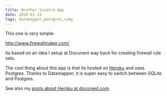 ```yaml
---
title: Another Sinatra App
date: 2010-01-13
tags: datamapper,postgres,ruby
---
```

This one is very simple:

<a href="http://www.firewallmaker.com/">http://www.firewallmaker.com/</a>

Its based on an idea I setup at Docunext way back for creating firewall rule sets.

The cool thing about this app is that its hosted on [Heroku](http://heroku.com/) and uses Postgres. Thanks to Datamapper, it is super easy to switch between SQLite and Postgres.

See also my [posts about Heroku at docunext.com](http://www.docunext.com/blog/application-hosting/).


